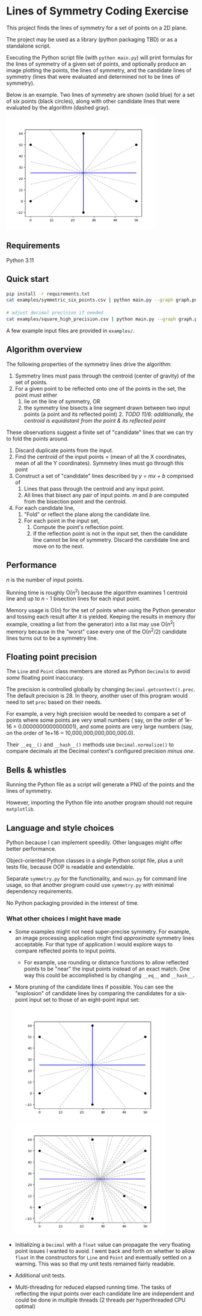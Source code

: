 # Lines of Symmetry Coding Exercise

This project finds the lines of symmetry for a set of points on a 2D plane.

The project may be used as a library (python packaging TBD) or as a standalone script.

Executing the Python script file (with `python main.py`) will print formulas for the lines of symmetry of a given set of
points, and optionally produce an image plotting the points, the lines of symmetry, and the candidate lines of symmetry
(lines that were evaluated and determined not to be lines of symmetry).

Below is an example. Two lines of symmetry are shown (solid blue) for a set of six points (black circles), along with
other candidate lines that were evaluated by the algorithm (dashed gray).

<img src="images/symmetric_six_points.png" width="400" alt="Set of six points with their lines of symmetry in blue and candidate lines in gray">

## Requirements

Python 3.11

## Quick start

```bash
pip install -r requirements.txt
cat examples/symmetric_six_points.csv | python main.py --graph graph.png

# adjust decimal precision if needed
cat examples/square_high_precision.csv | python main.py --graph graph.png --precision 100
```

A few example input files are provided in `examples/`.

## Algorithm overview

The following properties of the symmetry lines drive the algorithm:

1. Symmetry lines must pass through the centroid (center of gravity) of the set of points.
2. For a given point to be reflected onto one of the points in the set, the point must either
    1. lie on the line of symmetry, OR
    2. the symmetry line bisects a line segment drawn between two input points (a point and its reflected point)
        2. *TODO 11/6: additionally, the centroid is equidistant from the point & its reflected point*

These observations suggest a finite set of "candidate" lines that we can try to fold the points around.

1. Discard duplicate points from the input.
2. Find the centroid of the input points = (mean of all the X coordinates, mean of all the Y coordinates). Symmetry
   lines must go through this point
3. Construct a set of "candidate" lines described by *y = mx + b* comprised of
    1. Lines that pass through the centroid and any input point.
    2. All lines that bisect any pair of input points. *m* and *b* are computed from the bisection point and the
       centroid.
4. For each candidate line,
    1. "Fold" or reflect the plane along the candidate line.
    2. For each point in the input set,
        1. Compute the point's reflection point.
        2. If the reflection point is not in the input set, then the candidate line cannot be line of symmetry. Discard
           the candidate line and move on to the next.

## Performance

*n* is the number of input points.

Running time is roughly O(*n*<sup>2</sup>) because the algorithm examines 1 centroid line and up to *n* - 1 bisection
lines for each input point.

Memory usage is O(*n*) for the set of points when using the Python generator and tossing each result after it is
yielded. Keeping the results in memory (for example, creating a list from the generator) into a list may use
O(*n*<sup>2</sup>) memory because in the "worst" case every one of the O(*n*<sup>2</sup>/2) candidate lines turns out to
be a symmetry line.

## Floating point precision

The `Line` and `Point` class members are stored as Python `Decimal`s to avoid *some* floating point inaccuracy.

The precision is controlled globally by changing `Decimal.getcontext().prec`. The default precision is 28. In theory,
another user of this program would need to set `prec` based on their needs.

For example, a very high precision would be needed to compare a set of points where some points are very small numbers (
say, on the order of 1e-16 = 0.0000000000000001), and some points are very large numbers (say, on the order of 1e+16 =
10,000,000,000,000,000.0).

Their `__eq__()` and `__hash__()` methods use `Decimal.normalize()` to compare decimals at the Decimal context's
configured precision *minus one*.

## Bells & whistles

Running the Python file as a script will generate a PNG of the points and the lines of symmetry.

However, importing the Python file into another program should not require `matplotlib`.

## Language and style choices

Python because I can implement speedily. Other languages might offer better performance.

Object-oriented Python classes in a single Python script file, plus a unit tests file, because OOP is readable and
extendable.

Separate `symmetry.py` for the functionality, and `main.py` for command line usage, so that another program could
use `symmetry.py` with minimal dependency requirements.

No Python packaging provided in the interest of time.

### What other choices I might have made

* Some examples might not need super-precise symmetry. For example, an image processing application might find
  *approximate* symmetry lines acceptable. For that type of application I would explore ways to compare reflected points
  to input points.
    * For example, use rounding or distance functions to allow reflected points to be "near" the input points instead of
      an exact match. One way this could be accomplished is by changing `__eq__` and `__hash__`.

* More pruning of the candidate lines if possible. You can see the "explosion" of candidate lines by comparing the
  candidates for a six-point input set to those of an eight-point input set:

    <img src="images/symmetric_six_points.png" width="400" alt="Set of six points with their lines of symmetry in blue and candidate lines in gray">
    <img src="images/symmetric_eight_points.png" width="400" alt="Set of eight points with their lines of symmetry in blue and candidate lines in gray">

* Initializing a `Decimal` with a `float` value can propagate the very floating point issues I wanted to avoid. I went
  back and forth on whether to allow `float` in the constructors for `Line` and `Point` and eventually settled on a
  warning. This was so that my unit tests remained fairly readable.

* Additional unit tests.

* Multi-threading for reduced elapsed running time. The tasks of reflecting the input points over each candidate line
  are independent and could be done in multiple threads (2 threads per hyperthreaded CPU optimal)

